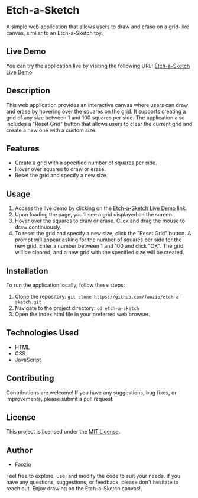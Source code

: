 # Etch-a-Sketch

A simple web application that allows users to draw and erase on a grid-like canvas, similar to an Etch-a-Sketch toy.

## Live Demo

You can try the application live by visiting the following URL: [Etch-a-Sketch Live Demo](https://faozio.github.io/etch-a-sketch/)

## Description

This web application provides an interactive canvas where users can draw and erase by hovering over the squares on the grid. It supports creating a grid of any size between 1 and 100 squares per side. The application also includes a "Reset Grid" button that allows users to clear the current grid and create a new one with a custom size.

## Features

- Create a grid with a specified number of squares per side.
- Hover over squares to draw or erase.
- Reset the grid and specify a new size.

## Usage

1. Access the live demo by clicking on the [Etch-a-Sketch Live Demo](https://faozio.github.io/etch-a-sketch/) link.
2. Upon loading the page, you'll see a grid displayed on the screen.
3. Hover over the squares to draw or erase. Click and drag the mouse to draw continuously.
4. To reset the grid and specify a new size, click the "Reset Grid" button. A prompt will appear asking for the number of squares per side for the new grid. Enter a number between 1 and 100 and click "OK". The grid will be cleared, and a new grid with the specified size will be created.

## Installation

To run the application locally, follow these steps:

1. Clone the repository: `git clone https://github.com/faozio/etch-a-sketch.git`
2. Navigate to the project directory: `cd etch-a-sketch`
3. Open the index.html file in your preferred web browser.

## Technologies Used

- HTML
- CSS
- JavaScript

## Contributing

Contributions are welcome! If you have any suggestions, bug fixes, or improvements, please submit a pull request.

## License

This project is licensed under the [MIT License](LICENSE).

## Author

- [Faozio](https://github.com/yourusername)

Feel free to explore, use, and modify the code to suit your needs. If you have any questions, suggestions, or feedback, please don't hesitate to reach out. Enjoy drawing on the Etch-a-Sketch canvas!